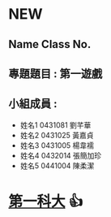 # NEW

## Name Class No.

## 專題題目 : 第一遊戲

## 小組成員 : 

* 姓名1 0431081 劉芊華
* 姓名2 0431025 黃嘉貞
* 姓名3 0431005 楊韋襦
* 姓名4 0432014 張簡加珍
* 姓名5 0441004 陳柔潔

# [第一科大](http://www.nkfust.edu.tw/bin/home.php) :+1:
